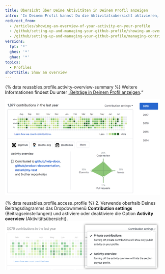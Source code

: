 ```yaml
---
title: Übersicht über Deine Aktivitäten in Deinem Profil anzeigen
intro: 'In Deinem Profil kannst Du die Aktivitätsübersicht aktivieren, in der Betrachter eine Übersicht über die Art Deiner Beiträge erhalten.'
redirect_from:
  - /articles/showing-an-overview-of-your-activity-on-your-profile
  - /github/setting-up-and-managing-your-github-profile/showing-an-overview-of-your-activity-on-your-profile
  - /github/setting-up-and-managing-your-github-profile/managing-contribution-graphs-on-your-profile/showing-an-overview-of-your-activity-on-your-profile
versions:
  fpt: '*'
  ghes: '*'
  ghae: '*'
topics:
  - Profiles
shortTitle: Show an overview
---
```


{% data reusables.profile.activity-overview-summary %} Weitere Informationen findest Du unter „[Beiträge in Deinem Profil anzeigen](/articles/viewing-contributions-on-your-profile).“

![Aktivitätsübersicht im Profil](/assets/images/help/profile/activity-overview-section.png)

{% data reusables.profile.access_profile %}
2. Verwende oberhalb Deines Beitragsdiagramms das Dropdownmenü **Contribution settings** (Beitragseinstellungen) und aktiviere oder deaktiviere die Option **Activity overview** (Aktivitätsübersicht). ![Aktivitätsübersicht im Dropdownmenü „Contribution settings“ (Beitragseinstellungen) aktivieren](/assets/images/help/profile/activity-overview.png)
